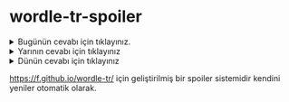# wordle-tr-spoiler

<details>
  <summary>Bugünün cevabı için tıklayınız.</summary>
  <br>
    <b> cizye </b>
</details>

<details>
  <summary>Yarının cevabı için tıklayınız</summary>
  <br>
   <b> komik </b>
</details>

<details>
  <summary>Dünün cevabı için tıklayınız </summary>
  <br>
  <b> figür </b>
</details>

https://f.github.io/wordle-tr/ için geliştirilmiş bir spoiler sistemidir kendini yeniler otomatik olarak.

